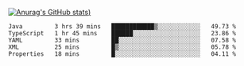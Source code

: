 [![Anurag's GitHub stats](https://github-readme-stats.vercel.app/api?username=Old-Camel&show_icons=true&theme=dark))](https://github.com/anuraghazra/github-readme-stats)
<!--START_SECTION:waka-->
```text
Java         3 hrs 39 mins   ████████████▒░░░░░░░░░░░░   49.73 % 
TypeScript   1 hr 45 mins    ██████░░░░░░░░░░░░░░░░░░░   23.86 % 
YAML         33 mins         ██░░░░░░░░░░░░░░░░░░░░░░░   07.58 % 
XML          25 mins         █▒░░░░░░░░░░░░░░░░░░░░░░░   05.78 % 
Properties   18 mins         █░░░░░░░░░░░░░░░░░░░░░░░░   04.11 % 
```
<!--END_SECTION:waka-->


